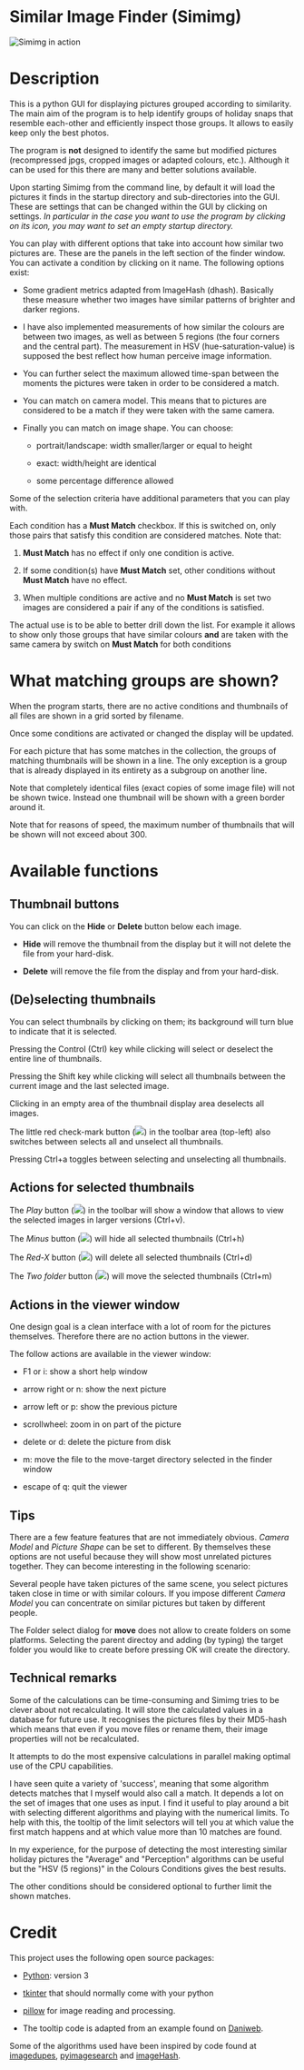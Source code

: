 # Similar Image Finder (Simimg)
![Simimg in action](doc/demo.gif)

# Description
This is a python GUI for displaying pictures grouped according to
similarity. The main aim of the program is to help identify groups of
holiday snaps that resemble each-other and efficiently inspect those
groups. It allows to easily keep only the best photos.

The program is **not** designed to identify the same but modified pictures
(recompressed jpgs, cropped images or adapted colours, etc.). Although
it can be used for this there are many and better solutions available.

Upon starting Simimg from the command line, by default it will load
the pictures it finds in the startup directory and sub-directories
into the GUI. These are settings that can be changed within the GUI by
clicking on settings. *In particular in the case you want to use the
program by clicking on its icon, you may want to set an empty startup
directory.*

You can play with different options that take into account how similar
two pictures are. These are the panels in the left section of the
finder window. You can activate a condition by clicking on it name.
The following options exist:

* Some gradient metrics adapted from ImageHash (dhash). Basically these
  measure whether two images have similar patterns of brighter and
  darker regions.

* I have also implemented measurements of how similar the colours are
between two images, as well as between 5 regions (the four corners and
the central part). The measurement in HSV (hue-saturation-value) is
supposed the best reflect how human perceive image information.

* You can further select the maximum allowed time-span between the
moments the pictures were taken in order to be considered a match.

* You can match on camera model. This means that to pictures
  are considered to be a match if they were taken with the same
  camera.
  
* Finally you can match on image shape. You can choose:

	* portrait/landscape: width smaller/larger or equal to height

	* exact: width/height are identical

	* some percentage difference allowed

Some of the selection criteria have additional parameters that you can
play with.

Each condition has a **Must Match** checkbox. If this is switched on,
only those pairs that satisfy this condition are considered matches.
Note that:

1) **Must Match** has no effect if only one condition is active.

2) If some condition(s) have **Must Match** set, other conditions without
**Must Match** have no effect.

3) When multiple conditions are active and no **Must Match** is set two
images are considered a pair if any of the conditions is satisfied.

The actual use is to be able to better drill down the list. For
example it allows to show only those groups that have similar colours
**and** are taken with the same camera by switch on **Must Match** for
both conditions

# What matching groups are shown?
When the program starts, there are no active conditions and thumbnails
of all files are shown in a grid sorted by filename.

Once some conditions are activated or changed the display will be
updated.

For each picture that has some matches in the collection, the groups
of matching thumbnails will be shown in a line. The only exception is a
group that is already displayed in its entirety as a
subgroup on another line.

Note that completely identical files (exact copies of some image file)
will not be shown twice. Instead one thumbnail will be shown with a
green border around it.

Note that for reasons of speed, the maximum number of thumbnails that
will be shown will not exceed about 300.

# Available functions
## Thumbnail buttons
You can click on the **Hide** or **Delete** button below each image.

* **Hide** will remove the thumbnail from the display but it will not delete
the file from your hard-disk.

* **Delete** will remove the file from the display and from your
hard-disk.

## (De)selecting thumbnails
You can select thumbnails by clicking on them; its background will turn
blue to indicate that it is selected.

Pressing the Control (Ctrl) key while clicking will select or deselect
the entire line of thumbnails.

Pressing the Shift key while clicking will select all thumbnails between
the current image and the last selected image.

Clicking in an empty area of the thumbnail display area deselects all
images. 

The little red check-mark button  (![](simimg/icons/uncheck.png)) in the toolbar area
(top-left) also switches between selects all and unselect all thumbnails.

Pressing Ctrl+a toggles between selecting and unselecting all thumbnails.

## Actions for selected thumbnails
The *Play* button (![](simimg/icons/play.png))  in the toolbar will show a window that allows
to view the selected images in larger versions (Ctrl+v).

The *Minus* button (![](simimg/icons/hide.png)) will hide all selected thumbnails (Ctrl+h)

The *Red-X* button (![](simimg/icons/delete.png)) will delete all selected thumbnails (Ctrl+d)

The *Two folder* button (![](simimg/icons/move.png)) will move the selected thumbnails (Ctrl+m)

## Actions in the viewer window
One design goal is a clean interface with a lot of room for the
pictures themselves. Therefore there are no action buttons in the
viewer.

The follow actions are available in the viewer window:

* F1 or i: show a short help window

* arrow right or n: show the next picture

* arrow left or p: show the previous picture

* scrollwheel: zoom in on part of the picture

* delete or d: delete the picture from disk

* m: move the file to the move-target directory selected in the finder
  window

* escape of q: quit the viewer

## Tips
There are a few feature features that are not immediately obvious.
*Camera Model* and *Picture Shape* can be set to different. By
themselves these options are not useful because they will show most
unrelated pictures together. They can become interesting in the
following scenario:

Several people have taken pictures of the same scene, you select
pictures taken close in time or with similar colours. If you impose
different *Camera Model* you can concentrate on similar pictures but
taken by different people.

The Folder select dialog for **move** does not allow to create folders
on some platforms. Selecting the parent directoy and adding (by
typing) the target folder you would like to create before pressing OK
will create the directory.

## Technical remarks
Some of the calculations can be time-consuming and Simimg tries to be
clever about not recalculating. It will store the calculated values in
a database for future use. It recognises the pictures files by their
MD5-hash which means that even if you move files or rename them, their
image properties will not be recalculated.

It attempts to do the most expensive calculations in parallel making
optimal use of the CPU capabilities.

I have seen quite a variety of 'success', meaning that some algorithm
detects matches that I myself would also call a match. It depends a
lot on the set of images that one uses as input. I find it useful to
play around a bit with selecting different algorithms and playing with
the numerical limits. To help with this, the tooltip of the limit
selectors will tell you at which value the first match happens and at
which value more than 10 matches are found. 

In my experience, for the purpose of detecting the most interesting
similar holiday pictures the "Average" and "Perception" algorithms can be useful
but the "HSV (5 regions)" in the Colours Conditions gives the best results.

The other conditions should be considered optional to further limit
the shown matches.

# Credit
This project uses the following open source packages:

* [Python](https://www.python.org/): version 3

* [tkinter](https://docs.python.org/3/library/tkinter.html) that
should normally come with your python

* [pillow](https://python-pillow.org/) for image reading and processing.

* The tooltip code is adapted from an example found on
  [Daniweb](https://www.daniweb.com/programming/software-development/code/484591/a-tooltip-class-for-tkinter).
  
Some of the algorithms used have been inspired by code found at
[imagedupes](https://github.com/ghemsley/imagedupes), 
[pyimagesearch](https://www.pyimagesearch.com/2014/12/01/complete-guide-building-image-search-engine-python-opencv/)
and [imageHash](https://github.com/JohannesBuchner/imagehash).

